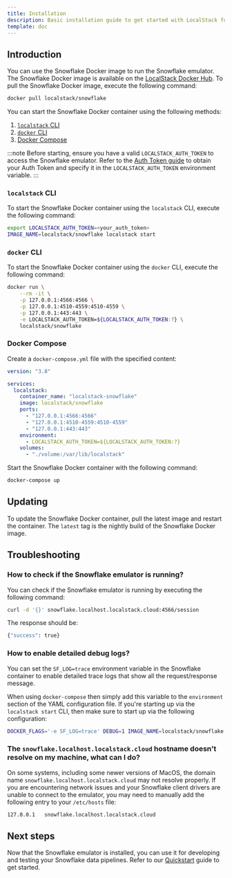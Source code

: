 ```yaml
---
title: Installation
description: Basic installation guide to get started with LocalStack for Snowflake.
template: doc
---
```


## Introduction

You can use the Snowflake Docker image to run the Snowflake emulator.
The Snowflake Docker image is available on the [LocalStack Docker Hub](https://hub.docker.com/r/localstack/snowflake).
To pull the Snowflake Docker image, execute the following command:

```bash
docker pull localstack/snowflake
```

You can start the Snowflake Docker container using the following methods:

1. [`localstack` CLI](https://docs.localstack.cloud/getting-started/installation/#localstack-cli)
2. [`docker` CLI](https://docs.docker.com/get-docker/)
2. [Docker Compose](https://docs.docker.com/compose/install/)

:::note
Before starting, ensure you have a valid `LOCALSTACK_AUTH_TOKEN` to access the Snowflake emulator. Refer to the [Auth Token guide](https://docs.localstack.cloud/getting-started/auth-token/) to obtain your Auth Token and specify it in the `LOCALSTACK_AUTH_TOKEN` environment variable.
:::

### `localstack` CLI

To start the Snowflake Docker container using the `localstack` CLI, execute the following command:

```bash
export LOCALSTACK_AUTH_TOKEN=<your_auth_token>
IMAGE_NAME=localstack/snowflake localstack start
```

### `docker` CLI

To start the Snowflake Docker container using the `docker` CLI, execute the following command:

```bash
docker run \
    --rm -it \
    -p 127.0.0.1:4566:4566 \
    -p 127.0.0.1:4510-4559:4510-4559 \
    -p 127.0.0.1:443:443 \
    -e LOCALSTACK_AUTH_TOKEN=${LOCALSTACK_AUTH_TOKEN:?} \
    localstack/snowflake
```

### Docker Compose

Create a `docker-compose.yml` file with the specified content:

```yaml
version: "3.8"

services:
  localstack:
    container_name: "localstack-snowflake"
    image: localstack/snowflake
    ports:
      - "127.0.0.1:4566:4566"
      - "127.0.0.1:4510-4559:4510-4559"
      - "127.0.0.1:443:443"
    environment:
      - LOCALSTACK_AUTH_TOKEN=${LOCALSTACK_AUTH_TOKEN:?}
    volumes:
      - "./volume:/var/lib/localstack"
```

Start the Snowflake Docker container with the following command:

```bash
docker-compose up
```

## Updating

To update the Snowflake Docker container, pull the latest image and restart the container. The `latest` tag is the nightly build of the Snowflake Docker image.

## Troubleshooting

### How to check if the Snowflake emulator is running?

You can check if the Snowflake emulator is running by executing the following command:

```bash
curl -d '{}' snowflake.localhost.localstack.cloud:4566/session
```

The response should be:

```bash
{"success": true}
```

### How to enable detailed debug logs?

You can set the `SF_LOG=trace` environment variable in the Snowflake container to enable detailed trace logs that show all the request/response message.

When using `docker-compose` then simply add this variable to the `environment` section of the YAML configuration file.
If you're starting up via the `localstack start` CLI, then make sure to start up via the following configuration: 

```bash
DOCKER_FLAGS='-e SF_LOG=trace' DEBUG=1 IMAGE_NAME=localstack/snowflake localstack start
```

### The `snowflake.localhost.localstack.cloud` hostname doesn't resolve on my machine, what can I do?

On some systems, including some newer versions of MacOS, the domain name `snowflake.localhost.localstack.cloud` may not resolve properly.
If you are encountering network issues and your Snowflake client drivers are unable to connect to the emulator, you may need to manually add the following entry to your `/etc/hosts` file:

```bash
127.0.0.1	snowflake.localhost.localstack.cloud
```

## Next steps

Now that the Snowflake emulator is installed, you can use it for developing and testing your Snowflake data pipelines. Refer to our [Quickstart](/aws/getting-started/quickstart) guide to get started.
